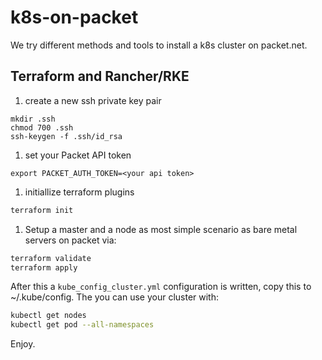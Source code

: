 # k8s-on-packet

We try different methods and tools to install a k8s cluster on packet.net.

## Terraform and Rancher/RKE

1. create a new ssh private key pair

```
mkdir .ssh 
chmod 700 .ssh
ssh-keygen -f .ssh/id_rsa
```

1. set your Packet API token

```
export PACKET_AUTH_TOKEN=<your api token>
```

1. initiallize terraform plugins

```bash
terraform init
```

1. Setup a master and a node as most simple scenario as bare metal servers on packet via:

```bash
terraform validate
terraform apply
```

After this a `kube_config_cluster.yml` configuration is written, copy this to ~/.kube/config.
The you can use your cluster with:

```bash
kubectl get nodes
kubectl get pod --all-namespaces
```

Enjoy.
